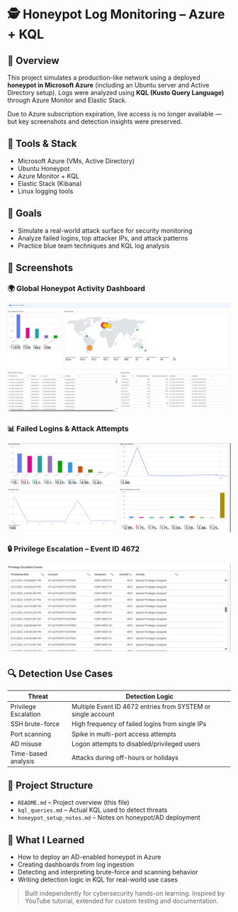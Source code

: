 # 🕵️ Honeypot Log Monitoring – Azure + KQL

## 📌 Overview
This project simulates a production-like network using a deployed **honeypot in Microsoft Azure** (including an Ubuntu server and Active Directory setup). Logs were analyzed using **KQL (Kusto Query Language)** through Azure Monitor and Elastic Stack.

Due to Azure subscription expiration, live access is no longer available — but key screenshots and detection insights were preserved.

## 🧰 Tools & Stack
- Microsoft Azure (VMs, Active Directory)
- Ubuntu Honeypot
- Azure Monitor + KQL
- Elastic Stack (Kibana)
- Linux logging tools

## 🎯 Goals
- Simulate a real-world attack surface for security monitoring
- Analyze failed logins, top attacker IPs, and attack patterns
- Practice blue team techniques and KQL log analysis

## 📸 Screenshots

### 🌍 Global Honeypot Activity Dashboard
![Global Honeypot Dashboard](screenshots/dashboard-global-summary.png)

### 📊 Failed Logins & Attack Attempts
![Attack Graphs](screenshots/dashboard-attack-graphs.png)

### 🔒 Privilege Escalation – Event ID 4672
![Privilege Escalation Events](screenshots/privilege-escalation-events.png)

## 🔍 Detection Use Cases

| Threat | Detection Logic |
|--------|------------------|
| Privilege Escalation | Multiple Event ID 4672 entries from SYSTEM or single account |
| SSH brute-force | High frequency of failed logins from single IPs |
| Port scanning | Spike in multi-port access attempts |
| AD misuse | Logon attempts to disabled/privileged users |
| Time-based analysis | Attacks during off-hours or holidays |

## 📂 Project Structure
- `README.md` – Project overview (this file)
- `kql_queries.md` – Actual KQL used to detect threats
- `honeypot_setup_notes.md` – Notes on honeypot/AD deployment

## 🧠 What I Learned
- How to deploy an AD-enabled honeypot in Azure
- Creating dashboards from log ingestion
- Detecting and interpreting brute-force and scanning behavior
- Writing detection logic in KQL for real-world use cases

> Built independently for cybersecurity hands-on learning. Inspired by YouTube tutorial, extended for custom testing and documentation.
